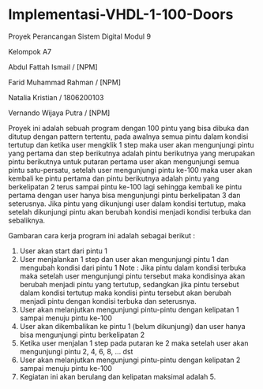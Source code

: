 # Implementasi-VHDL-1-100-Doors

Proyek Perancangan Sistem Digital Modul 9

Kelompok A7 

Abdul Fattah Ismail / [NPM]

Farid Muhammad Rahman / [NPM]

Natalia Kristian / 1806200103

Vernando Wijaya Putra / [NPM]


Proyek ini adalah sebuah program dengan 100 pintu yang bisa dibuka dan ditutup dengan pattern tertentu,
pada awalnya semua pintu dalam kondisi tertutup dan ketika user mengklik 1 step maka user akan
mengunjungi pintu yang pertama dan step berikutnya adalah pintu berikutnya yang merupakan pintu berikutnya
untuk putaran pertama user akan mengunjungi semua pintu satu-persatu, setelah user mengunjungi pintu ke-100
maka user akan kembali ke pintu pertama dan pintu berikutnya adalah pintu yang berkelipatan 2 terus sampai
pintu ke-100 lagi sehingga kembali ke pintu pertama dengan user hanya bisa mengunjungi pintu berkelipatan 3
dan seterusnya. Jika pintu yang dikunjungi user dalam kondisi tertutup, maka setelah dikunjungi pintu akan
berubah kondisi menjadi kondisi terbuka dan sebaliknya.


Gambaran cara kerja program ini adalah sebagai berikut :

1. User akan start dari pintu 1
2. User menjalankan 1 step dan user akan mengunjungi pintu 1 dan mengubah kondisi dari pintu 1
   Note :       Jika pintu dalam kondisi terbuka maka setelah user mengunjungi pintu tersebut maka kondisinya
                akan berubah menjadi pintu yang tertutup, sedangkan jika pintu tersebut dalam kondisi tertutup
                maka kondisi pintu tersebut akan berubah menjadi pintu dengan kondisi terbuka dan seterusnya.
3. User akan melanjutkan mengunjungi pintu-pintu dengan kelipatan 1 sampai menuju pintu ke-100
4. User akan dikembalikan ke pintu 1 (belum dikunjungi) dan user hanya bisa mengunjungi pintu berkelipatan 2
5. Ketika user menjalan 1 step pada putaran ke 2 maka setelah user akan mengunjungi pintu 2, 4, 6, 8, ... dst
6. User akan melanjutkan mengunjungi pintu-pintu dengan kelipatan 2 sampai menuju pintu ke-100
7. Kegiatan ini akan berulang dan kelipatan maksimal adalah 5.

